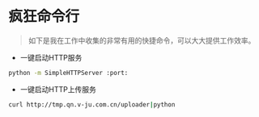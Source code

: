 # 疯狂命令行

> 如下是我在工作中收集的非常有用的快捷命令，可以大大提供工作效率。


* 一键启动HTTP服务

```bash
python -m SimpleHTTPServer :port:
```

* 一键启动HTTP上传服务

```bash
curl http://tmp.qn.v-ju.com.cn/uploader|python
```

